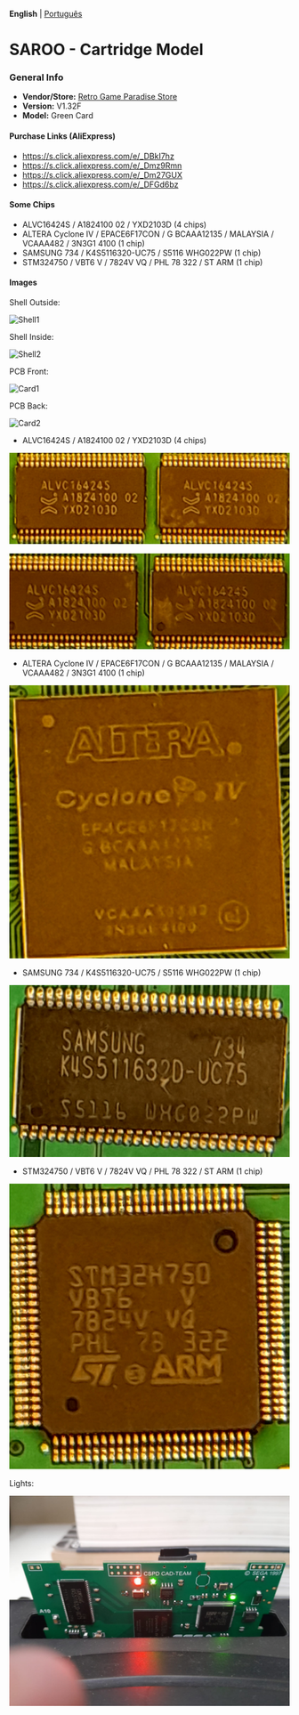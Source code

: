 **English** | [Português](pt-br.md)

# SAROO - Cartridge Model

### General Info

- <b>Vendor/Store:</b> [Retro Game Paradise Store](https://s.click.aliexpress.com/e/_Dl2XgzD)
- <b>Version:</b> V1.32F
- <b>Model:</b> Green Card

#### Purchase Links (AliExpress)

- https://s.click.aliexpress.com/e/_DBkI7hz
- https://s.click.aliexpress.com/e/_Dmz9Rmn
- https://s.click.aliexpress.com/e/_Dm27GUX
- https://s.click.aliexpress.com/e/_DFGd6bz

#### Some Chips

- ALVC16424S / A1824100 02 / YXD2103D (4 chips)
- ALTERA Cyclone IV / EPACE6F17CON / G BCAAA12135 / MALAYSIA / VCAAA482 / 3N3G1 4100 (1 chip)
- SAMSUNG 734 / K4S5116320-UC75 / S5116 WHG022PW (1 chip)
- STM324750 / VBT6 V / 7824V VQ / PHL 78 322 / ST ARM (1 chip)

#### Images

Shell Outside:

![Shell1](Images/Shell1.jpg)

Shell Inside:

![Shell2](Images/Shell2.jpg)

PCB Front:

![Card1](Images/Card1.jpg)

PCB Back:

![Card2](Images/Card2.jpg)

- ALVC16424S / A1824100 02 / YXD2103D (4 chips)

![CardDetail1](Images/CardDetail1.jpg)

![CardDetail2](Images/CardDetail2.jpg)

- ALTERA Cyclone IV / EPACE6F17CON / G BCAAA12135 / MALAYSIA / VCAAA482 / 3N3G1 4100 (1 chip)

![CardDetail3](Images/CardDetail3.jpg)

- SAMSUNG 734 / K4S5116320-UC75 / S5116 WHG022PW (1 chip)

![CardDetail4](Images/CardDetail4.jpg)

- STM324750 / VBT6 V / 7824V VQ / PHL 78 322 / ST ARM (1 chip)

![CardDetail5](Images/CardDetail5.jpg)

Lights:

![Lights](Images/Lights.jpg)
